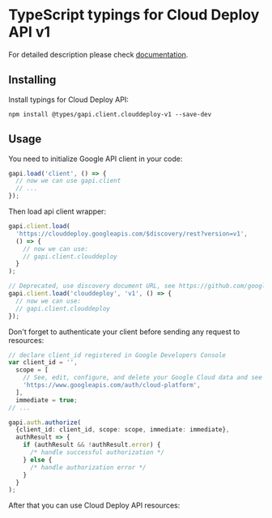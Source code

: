 # TypeScript typings for Cloud Deploy API v1

For detailed description please check [documentation](https://cloud.google.com/deploy/).

## Installing

Install typings for Cloud Deploy API:

```
npm install @types/gapi.client.clouddeploy-v1 --save-dev
```

## Usage

You need to initialize Google API client in your code:

```typescript
gapi.load('client', () => {
  // now we can use gapi.client
  // ...
});
```

Then load api client wrapper:

```typescript
gapi.client.load(
  'https://clouddeploy.googleapis.com/$discovery/rest?version=v1',
  () => {
    // now we can use:
    // gapi.client.clouddeploy
  }
);
```

```typescript
// Deprecated, use discovery document URL, see https://github.com/google/google-api-javascript-client/blob/master/docs/reference.md#----gapiclientloadname----version----callback--
gapi.client.load('clouddeploy', 'v1', () => {
  // now we can use:
  // gapi.client.clouddeploy
});
```

Don't forget to authenticate your client before sending any request to resources:

```typescript
// declare client_id registered in Google Developers Console
var client_id = '',
  scope = [
    // See, edit, configure, and delete your Google Cloud data and see the email address for your Google Account.
    'https://www.googleapis.com/auth/cloud-platform',
  ],
  immediate = true;
// ...

gapi.auth.authorize(
  {client_id: client_id, scope: scope, immediate: immediate},
  authResult => {
    if (authResult && !authResult.error) {
      /* handle successful authorization */
    } else {
      /* handle authorization error */
    }
  }
);
```

After that you can use Cloud Deploy API resources: <!-- TODO: make this work for multiple namespaces -->

```typescript

```
